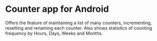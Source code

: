 Counter app for Android
=======
Offers the feature of maintaining a list of many counters, incrementing, resetting and renaming each counter.
Also shows statistics of counting frequency by Hours, Days, Weeks and Months.
